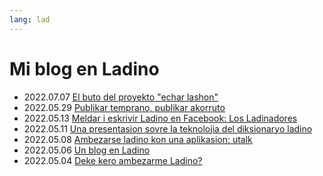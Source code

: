 ```yaml
---
lang: lad
---
```

# Mi blog en Ladino

* 2022.07.07 [El buto del proyekto "echar lashon"](el-buto-del-proyekto-echar-lashon)
* 2022.05.29 [Publikar temprano, publikar akorruto](publikar-temprano-publikar-akorruto)
* 2022.05.13 [Meldar i eskrivir Ladino en Facebook: Los Ladinadores](meldar-i-eskrivir-ladino-en-facebook-los-ladinadores)
* 2022.05.11 [Una presentasion sovre la teknolojia del diksionaryo ladino](una-presentasion-sovre-la-teknolojia-del-diksionaryo-ladino)
* 2022.05.08 [Ambezarse ladino kon una aplikasion: utalk](ambezarse-ladino-kon-una-aplikasion-utalk)
* 2022.05.06 [Un blog en Ladino](un-blog-en-ladino)
* 2022.05.04 [Deke kero ambezarme Ladino?](deke-kero-ambezarme-ladino)
